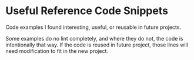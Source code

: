 # Useful Reference Code Snippets

Code examples I found interesting, useful, or reusable in future projects.

Some examples do no lint completely, and where they do not, the code is
intentionally that way. If the code is reused in future project, those lines
will need modification to fit in the new project.
